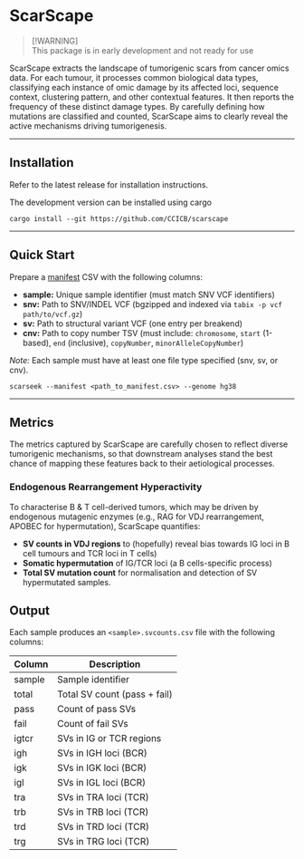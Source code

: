 # ScarScape

> \[!WARNING\]  
> This package is in early development and not ready for use

ScarScape extracts the landscape of tumorigenic scars from cancer omics data. For each tumour, it processes common biological data types, classifying each instance of omic damage by its affected loci, sequence context, clustering pattern, and other contextual features. It then reports the frequency of these distinct damage types. By carefully defining how mutations are classified and counted, ScarScape aims to clearly reveal the active mechanisms driving tumorigenesis.

---


## Installation

Refer to the latest release for installation instructions.

The development version can be installed using cargo

```
cargo install --git https://github.com/CCICB/scarscape  
```

---

## Quick Start

Prepare a [manifest](testfiles/manifest.csv) CSV with the following columns:

- **sample:** Unique sample identifier (must match SNV VCF identifiers)
- **snv:** Path to SNV/INDEL VCF (bgzipped and indexed via `tabix -p vcf path/to/vcf.gz`)
- **sv:** Path to structural variant VCF (one entry per breakend)
- **cnv:** Path to copy number TSV (must include: `chromosome`, `start` (1-based), `end` (inclusive), `copyNumber`, `minorAlleleCopyNumber`)

*Note:* Each sample must have at least one file type specified (snv, sv, or cnv).

```{bash}
scarseek --manifest <path_to_manifest.csv> --genome hg38
```


---

## Metrics

The metrics captured by ScarScape are carefully chosen to reflect diverse tumorigenic mechanisms, so that downstream analyses stand the best chance of mapping these features back to their aetiological processes. 


### Endogenous Rearrangement Hyperactivity

To characterise B & T cell-derived tumors, which may be driven by endogenous mutagenic enzymes (e.g., RAG for VDJ rearrangement, APOBEC for hypermutation), ScarScape quantifies:

- **SV counts in VDJ regions** to (hopefully) reveal bias towards IG loci in B cell tumours and TCR loci in T cells)
- **Somatic hypermutation** of IG/TCR loci (a B cells-specific process)
- **Total SV mutation count** for normalisation and detection of SV hypermutated samples.

## Output

Each sample produces an `<sample>.svcounts.csv` file with the following columns:

| Column | Description                  |
| ------ | ---------------------------- |
| sample | Sample identifier            |
| total  | Total SV count (pass + fail) |
| pass   | Count of pass SVs            |
| fail   | Count of fail SVs            |
| igtcr  | SVs in IG or TCR regions     |
| igh    | SVs in IGH loci (BCR)        |
| igk    | SVs in IGK loci (BCR)        |
| igl    | SVs in IGL loci (BCR)        |
| tra    | SVs in TRA loci (TCR)        |
| trb    | SVs in TRB loci (TCR)        |
| trd    | SVs in TRD loci (TCR)        |
| trg    | SVs in TRG loci (TCR)        |